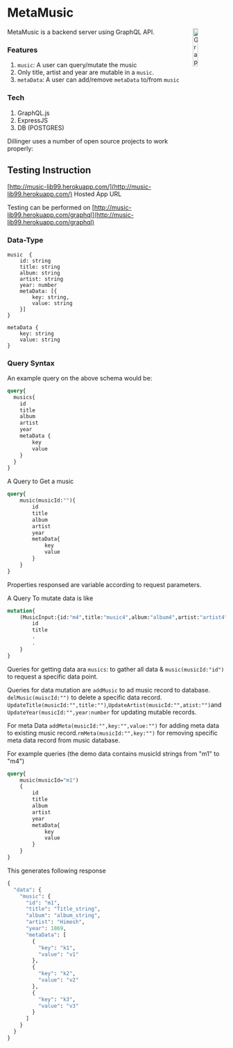 # MetaMusic


MetaMusic is a backend server using GraphQL API.
<img alt="GraphQL Logo" align="right" src="https://graphql.org/img/logo.svg" width="15%" />

### Features

1. `music`: A user can query/mutate the music
2. Only title, artist and year are mutable in a `music`.
3. `metaData`: A user can add/remove `metaData` to/from `music`


### Tech
1. GraphQL.js 
2. ExpressJS
3. DB (POSTGRES)

Dillinger uses a number of open source projects to work properly:


## Testing Instruction
[http://music-lib99.herokuapp.com/](http://music-lib99.herokuapp.com/) Hosted App URL

Testing can be performed on [http://music-lib99.herokuapp.com/graphql](http://music-lib99.herokuapp.com/graphql)

### Data-Type
```
music  {
    id: string
    title: string
    album: string
    artist: string
    year: number
    metaData: [{
        key: string,
        value: string
    }]
}
```

```
metaData {
    key: string
    value: string
}
```

### Query Syntax
An example query on the above schema would be:

```graphql
query{
  musics{
    id
    title
    album 
    artist
    year
    metaData {
        key
        value
    }
  }
}
```
A Query to Get a music 
```graphql
query{
    music(musicId:""){
        id
        title
        album 
        artist
        year
        metaData{
            key
            value
        }
    }
}
```
Properties responsed are variable according to request parameters.

A Query To mutate data is like
```graphql
mutation{
    (MusicInput:{id:"m4",title:"music4",album:"album4",artist:"artist4",year: 2022,metaData:[{key:"k4",value:"v4"},{key:"k41",value:"k41"}]}){
        id
        title
        .
        .
    }
}
```
Queries for getting data ara `musics`: to gather all data & `music(musicId:"id")` to request a specific data point.

Queries for data mutation are `addMusic` to ad music record to database. `delMusic(muiscId:"")` to delete a specific data record. `UpdateTitle(musicId:"",title:"")`,`UpdateArtist(musicId:"",atist:"")`and `UpdateYear(musicId:"",year:number` for updating mutable records.

For meta Data `addMeta(musicId:"",key:"",value:"")` for adding meta data to existing music record.`rmMeta(musicId:"",key:"")` for removing specific meta data record from music database.

For example queries (the demo data contains musicId strings from "m1" to "m4")
```graphql
query{
    music(musicId="m1")
    {
        id
        title
        album 
        artist
        year
        metaData{
            key
            value
        }
    }
}
```
This generates following response 
```graphql
{
  "data": {
    "music": {
      "id": "m1",
      "title": "Title_string",
      "album": "album_string",
      "artist": "Himesh",
      "year": 1869,
      "metaData": [
        {
          "key": "k1",
          "value": "v1"
        },
        {
          "key": "k2",
          "value": "v2"
        },
        {
          "key": "k3",
          "value": "v3"
        }
      ]
    }
  }
}
```
